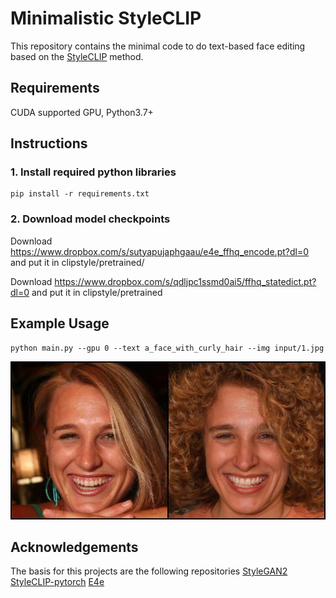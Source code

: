 # Minimalistic StyleCLIP
This repository contains the minimal code to do text-based face editing based on the [StyleCLIP](https://github.com/orpatashnik/StyleCLIP) method. 

## Requirements
CUDA supported GPU, Python3.7+

## Instructions
### 1. Install required python libraries
```
pip install -r requirements.txt
```
### 2. Download model checkpoints
Download https://www.dropbox.com/s/sutyapujaphgaau/e4e_ffhq_encode.pt?dl=0 and put it in clipstyle/pretrained/

Download https://www.dropbox.com/s/qdljpc1ssmd0ai5/ffhq_statedict.pt?dl=0 and put it in clipstyle/pretrained


## Example Usage
```
python main.py --gpu 0 --text a_face_with_curly_hair --img input/1.jpg
```

![Example](output.jpg)

## Acknowledgements
The basis for this projects are the following repositories
[StyleGAN2](https://github.com/NVlabs/stylegan2-ada-pytorch)
[StyleCLIP-pytorch](https://github.com/soushirou/StyleCLIP-pytorch)
[E4e](https://github.com/omertov/encoder4editing)

